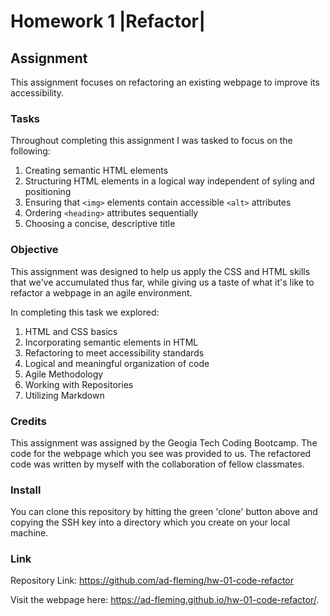 # Homework 1 |Refactor|

## Assignment

This assignment focuses on refactoring an existing webpage to improve its accessibility.

### Tasks

Throughout completing this assignment I was tasked to focus on the following:

1. Creating semantic HTML elements
1. Structuring HTML elements in a logical way   independent of syling and positioning
1. Ensuring that ````<img>```` elements contain accessible ````<alt>```` attributes
1. Ordering ````<heading>```` attributes sequentially
1. Choosing a concise, descriptive title

### Objective

This assignment was designed to help us apply the CSS and HTML skills that we've accumulated thus far, while giving us a taste of what it's like to refactor a webpage in an agile environment. 

In completing this task we explored:
1. HTML and CSS basics
1. Incorporating semantic elements in HTML
1. Refactoring to meet accessibility standards
1. Logical and meaningful organization of code
1. Agile Methodology
1. Working with Repositories
1. Utilizing Markdown

### Credits
This assignment was assigned by the Geogia Tech Coding Bootcamp. The code for the webpage which you see was provided to us. The refactored code was written by myself with the collaboration of fellow classmates. 

### Install

You can clone this repository by hitting the green 'clone' button above and copying the SSH key into a directory which you create on your local machine.

### Link

Repository Link: https://github.com/ad-fleming/hw-01-code-refactor

Visit the webpage here:  https://ad-fleming.github.io/hw-01-code-refactor/.




